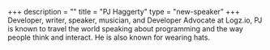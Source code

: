 +++
description = ""
title = "PJ Haggerty"
type = "new-speaker"
+++
Developer, writer, speaker, musician, and Developer Advocate at Logz.io, PJ is known to travel the world speaking about programming and the way people think and interact.  He is also known for wearing hats.